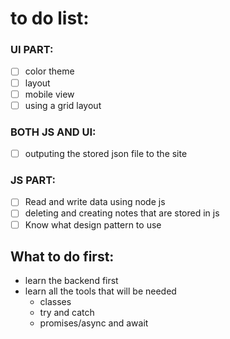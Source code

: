 # to do list:

### UI PART:

- [ ] color theme
- [ ] layout 
- [ ] mobile view 
- [ ] using a grid layout

### BOTH JS AND UI:

- [ ] outputing the stored json file to the site

### JS PART:

- [ ] Read and write data using node js 
- [ ] deleting and creating notes that are stored in js 
- [ ] Know what design pattern to use

## What to do first:

- learn the backend first
- learn all the tools that will be needed
  - classes
  - try and catch
  - promises/async and await
